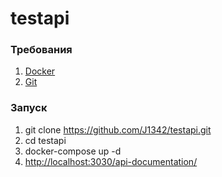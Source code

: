 # testapi

### Требования 
1. [Docker](https://www.docker.com/)
2. [Git](https://git-scm.com/book/ru/v2/%D0%92%D0%B2%D0%B5%D0%B4%D0%B5%D0%BD%D0%B8%D0%B5-%D0%A3%D1%81%D1%82%D0%B0%D0%BD%D0%BE%D0%B2%D0%BA%D0%B0-Git)

### Запуск
1. git clone https://github.com/J1342/testapi.git
2. cd testapi
3. docker-compose up -d
4. [http://localhost:3030/api-documentation/](http://localhost:3030/api-documentation/)
